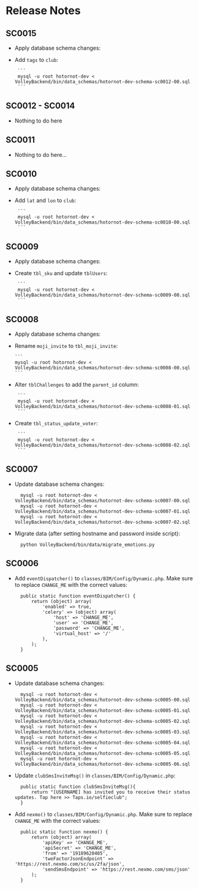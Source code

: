 # Release Notes

## SC0015

- Apply database schema changes:
 - Add `tags` to `club`:

        ```
        mysql -u root hotornot-dev < VolleyBackend/bin/data_schemas/hotornot-dev-schema-sc0012-00.sql
        ```


## SC0012 - SC0014

- Nothing to do here


## SC0011

- Nothing to do here...


## SC0010

- Apply database schema changes:
 - Add `lat` and `lon` to `club`:

        ```
        mysql -u root hotornot-dev < VolleyBackend/bin/data_schemas/hotornot-dev-schema-sc0010-00.sql
        ```


## SC0009

- Apply database schema changes: 
 - Create `tbl_sku` and update `tblUsers`:

        ```
        mysql -u root hotornot-dev < VolleyBackend/bin/data_schemas/hotornot-dev-schema-sc0009-00.sql
        ```


## SC0008

- Apply database schema changes: 
 - Rename `moji_invite` to `tbl_moji_invite`:

       ```
       mysql -u root hotornot-dev < VolleyBackend/bin/data_schemas/hotornot-dev-schema-sc0008-00.sql
       ```

 - Alter `tblChallenges` to add the `parent_id` column:

        ```
        mysql -u root hotornot-dev < VolleyBackend/bin/data_schemas/hotornot-dev-schema-sc0008-01.sql
        ```

 - Create `tbl_status_update_voter`:

        ```
        mysql -u root hotornot-dev < VolleyBackend/bin/data_schemas/hotornot-dev-schema-sc0008-02.sql
        ```


## SC0007

- Update database schema changes: 

        mysql -u root hotornot-dev < VolleyBackend/bin/data_schemas/hotornot-dev-schema-sc0007-00.sql
        mysql -u root hotornot-dev < VolleyBackend/bin/data_schemas/hotornot-dev-schema-sc0007-01.sql
        mysql -u root hotornot-dev < VolleyBackend/bin/data_schemas/hotornot-dev-schema-sc0007-02.sql

- Migrate data (after setting hostname and password inside script):

        python VolleyBackend/bin/data/migrate_emotions.py


## SC0006

- Add `eventDispatcher()` to `classes/BIM/Config/Dynamic.php`.  Make sure to replace `CHANGE_ME` with the correct values:

        public static function eventDispatcher() {
            return (object) array(
                'enabled' => true,
                'celery' => (object) array(
                    'host' => 'CHANGE_ME',
                    'user' => 'CHANGE_ME',
                    'password' => 'CHANGE_ME',
                    'virtual_host' => '/'
                ),
            );
        }


## SC0005

- Update database schema changes:

        mysql -u root hotornot-dev < VolleyBackend/bin/data_schemas/hotornot-dev-schema-sc0005-00.sql
        mysql -u root hotornot-dev < VolleyBackend/bin/data_schemas/hotornot-dev-schema-sc0005-01.sql
        mysql -u root hotornot-dev < VolleyBackend/bin/data_schemas/hotornot-dev-schema-sc0005-02.sql
        mysql -u root hotornot-dev < VolleyBackend/bin/data_schemas/hotornot-dev-schema-sc0005-03.sql
        mysql -u root hotornot-dev < VolleyBackend/bin/data_schemas/hotornot-dev-schema-sc0005-04.sql
        mysql -u root hotornot-dev < VolleyBackend/bin/data_schemas/hotornot-dev-schema-sc0005-05.sql
        mysql -u root hotornot-dev < VolleyBackend/bin/data_schemas/hotornot-dev-schema-sc0005-06.sql

- Update `clubSmsInviteMsg()` in `classes/BIM/Config/Dynamic.php`:

        public static function clubSmsInviteMsg(){
            return "[USERNAME] has invited you to receive their status updates. Tap here >> Taps.io/selfieclub";
        }

- Add `nexmo()` to `classes/BIM/Config/Dynamic.php`.  Make sure to replace `CHANGE_ME` with the correct values:

        public static function nexmo() {
            return (object) array(
                'apiKey' => 'CHANGE_ME',
                'apiSecret' => 'CHANGE_ME',
                'from' => '19189620405',
                'twoFactorJsonEndpoint' => 'https://rest.nexmo.com/sc/us/2fa/json',
                'sendSmsEndpoint' => 'https://rest.nexmo.com/sms/json'
            );
        }




